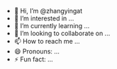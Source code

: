 - 👋 Hi, I’m @zhangyingat
- 👀 I’m interested in ...
- 🌱 I’m currently learning ...
- 💞️ I’m looking to collaborate on ...
- 📫 How to reach me ...
- 😄 Pronouns: ...
- ⚡ Fun fact: ...

<!---
zhangyingat/zhangyingat is a ✨ special ✨ repository because its `README.md` (this file) appears on your GitHub profile.
You can click the Preview link to take a look at your changes.
--->
